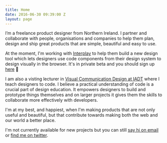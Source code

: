 ```yaml
---
title: Home
date: 2016-06-30 09:39:00 Z
layout: page
---
```


I’m a freelance product designer from Northern Ireland. I partner and collaborate with people, organisations and companies to help them plan, design and ship great products that are simple, beautiful and easy to use. 

At the moment, I'm working with [Interplay](https://interplayapp.com) to help them build a new design tool which lets designers use code components from their design system to design visually in the browser. It's in private beta and you should sign up [here](https://interplayapp.com/#signup) 🙌

I am also a visting lecturer in [Visual Communication Design at IADT](http://www.iadt.ie/courses/visual-communication-design) where I teach designers to code. I believe a practical understanding of code is a crucial part of design education. It empowers designers to build and prototype things themselves and on larger projects it gives them the skills to collaborate more effectively with developers.

I'm at my best, and happiest, when I'm making products that are not only useful and beautiful, but that contribute towards making both the web and our world a better place.

I'm not currently available for new projects but you can still [say hi on email](mailto:hi@pete.studio?Subject=Hi) or [find me on twitter](https://twitter.com/petermcdonagh_).